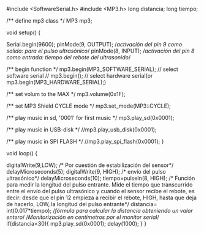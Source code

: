 #include <SoftwareSerial.h>
#include <MP3.h>
long distancia;
long tiempo;

/** define mp3 class */
MP3 mp3;

void setup()
{
  
  Serial.begin(9600);
  pinMode(9, OUTPUT); /*activación del pin 9 como salida: para el pulso ultrasónico*/
  pinMode(8, INPUT); /*activación del pin 8 como entrada: tiempo del rebote del ultrasonido*/
  
  /** begin function */
  mp3.begin(MP3_SOFTWARE_SERIAL);    // select software serial
//  mp3.begin();                       // select hardware serial(or mp3.begin(MP3_HARDWARE_SERIAL);)
  
  /** set volum to the MAX */
  mp3.volume(0x1F);
  
  /** set MP3 Shield CYCLE mode */
  mp3.set_mode(MP3::CYCLE);
  
  /** play music in sd, '0001' for first music */
  mp3.play_sd(0x0001);
  
  /** play music in USB-disk */ 
  //mp3.play_usb_disk(0x0001);
  
  /** play music in SPI FLASH */ 
  //mp3.play_spi_flash(0x0001);
}

void loop()
{
	  
  digitalWrite(9,LOW); /* Por cuestión de estabilización del sensor*/
  delayMicroseconds(5);
  digitalWrite(9, HIGH); /* envío del pulso ultrasónico*/
  delayMicroseconds(10);
  tiempo=pulseIn(8, HIGH); /* Función para medir la longitud del pulso entrante. Mide el tiempo que transcurrido entre el envío
  del pulso ultrasónico y cuando el sensor recibe el rebote, es decir: desde que el pin 12 empieza a recibir el rebote, HIGH, hasta que
  deja de hacerlo, LOW, la longitud del pulso entrante*/
  distancia= int(0.017*tiempo); /*fórmula para calcular la distancia obteniendo un valor entero*/
  /*Monitorización en centímetros por el monitor serial*/
if(distancia<30){
  mp3.play_sd(0x0001);
  delay(1000);
  }
}
